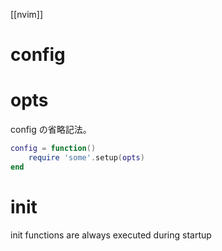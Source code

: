 [[nvim]]

# config


# opts
config の省略記法。
```lua
config = function()
	require 'some'.setup(opts)
end
```

# init
init functions are always executed during startup
